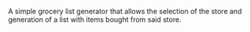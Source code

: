A simple grocery list generator that allows the selection of the store and generation of a list with items bought from said store.